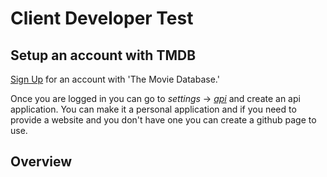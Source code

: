 # Client Developer Test

## Setup an account with TMDB

[Sign Up](https://www.themoviedb.org/account/signup) for an account with 'The Movie Database.'

Once you are logged in you can go to _settings_ -> [_api_](https://www.themoviedb.org/settings/api) and create an api application. You can make it a personal application and if you need to provide a website and you don't have one you can create a github page to use.

## Overview